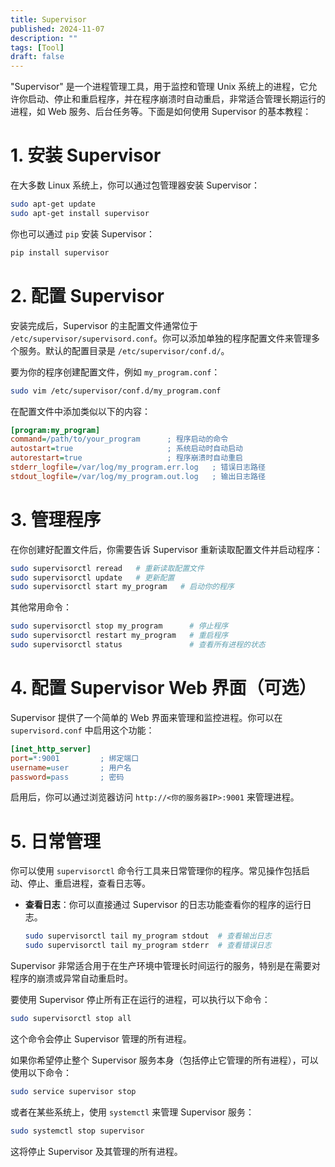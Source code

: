 ```yaml
---
title: Supervisor
published: 2024-11-07
description: ""
tags: [Tool]
draft: false
---
```


"Supervisor" 是一个进程管理工具，用于监控和管理 Unix 系统上的进程，它允许你启动、停止和重启程序，并在程序崩溃时自动重启，非常适合管理长期运行的进程，如 Web 服务、后台任务等。下面是如何使用 Supervisor 的基本教程：

# 1. 安装 Supervisor

在大多数 Linux 系统上，你可以通过包管理器安装 Supervisor：

```bash
sudo apt-get update
sudo apt-get install supervisor
```

你也可以通过 `pip` 安装 Supervisor：

```bash
pip install supervisor
```

# 2. 配置 Supervisor

安装完成后，Supervisor 的主配置文件通常位于 `/etc/supervisor/supervisord.conf`。你可以添加单独的程序配置文件来管理多个服务。默认的配置目录是 `/etc/supervisor/conf.d/`。

要为你的程序创建配置文件，例如 `my_program.conf`：

```bash
sudo vim /etc/supervisor/conf.d/my_program.conf
```

在配置文件中添加类似以下的内容：

```ini
[program:my_program]
command=/path/to/your_program      ; 程序启动的命令
autostart=true                     ; 系统启动时自动启动
autorestart=true                   ; 程序崩溃时自动重启
stderr_logfile=/var/log/my_program.err.log   ; 错误日志路径
stdout_logfile=/var/log/my_program.out.log   ; 输出日志路径
```

# 3. 管理程序

在你创建好配置文件后，你需要告诉 Supervisor 重新读取配置文件并启动程序：

```bash
sudo supervisorctl reread   # 重新读取配置文件
sudo supervisorctl update   # 更新配置
sudo supervisorctl start my_program   # 启动你的程序
```

其他常用命令：

```bash
sudo supervisorctl stop my_program      # 停止程序
sudo supervisorctl restart my_program   # 重启程序
sudo supervisorctl status               # 查看所有进程的状态
```

# 4. 配置 Supervisor Web 界面（可选）

Supervisor 提供了一个简单的 Web 界面来管理和监控进程。你可以在 `supervisord.conf` 中启用这个功能：

```ini
[inet_http_server]
port=*:9001         ; 绑定端口
username=user       ; 用户名
password=pass       ; 密码
```

启用后，你可以通过浏览器访问 `http://<你的服务器IP>:9001` 来管理进程。

# 5. 日常管理

你可以使用 `supervisorctl` 命令行工具来日常管理你的程序。常见操作包括启动、停止、重启进程，查看日志等。

- **查看日志**：你可以直接通过 Supervisor 的日志功能查看你的程序的运行日志。
  ```bash
  sudo supervisorctl tail my_program stdout  # 查看输出日志
  sudo supervisorctl tail my_program stderr  # 查看错误日志
  ```

Supervisor 非常适合用于在生产环境中管理长时间运行的服务，特别是在需要对程序的崩溃或异常自动重启时。

要使用 Supervisor 停止所有正在运行的进程，可以执行以下命令：

```bash
sudo supervisorctl stop all
```

这个命令会停止 Supervisor 管理的所有进程。

如果你希望停止整个 Supervisor 服务本身（包括停止它管理的所有进程），可以使用以下命令：

```bash
sudo service supervisor stop
```

或者在某些系统上，使用 `systemctl` 来管理 Supervisor 服务：

```bash
sudo systemctl stop supervisor
```

这将停止 Supervisor 及其管理的所有进程。
